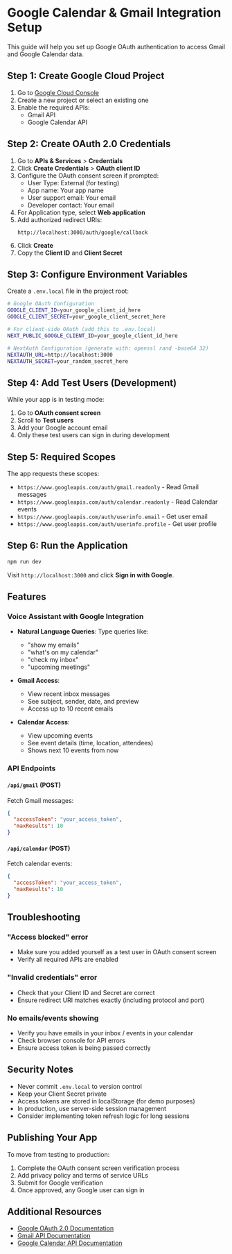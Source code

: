 # Google Calendar & Gmail Integration Setup

This guide will help you set up Google OAuth authentication to access Gmail and Google Calendar data.

## Step 1: Create Google Cloud Project

1. Go to [Google Cloud Console](https://console.cloud.google.com/)
2. Create a new project or select an existing one
3. Enable the required APIs:
   - Gmail API
   - Google Calendar API

## Step 2: Create OAuth 2.0 Credentials

1. Go to **APIs & Services** > **Credentials**
2. Click **Create Credentials** > **OAuth client ID**
3. Configure the OAuth consent screen if prompted:
   - User Type: External (for testing)
   - App name: Your app name
   - User support email: Your email
   - Developer contact: Your email
4. For Application type, select **Web application**
5. Add authorized redirect URIs:
   ```
   http://localhost:3000/auth/google/callback
   ```
6. Click **Create**
7. Copy the **Client ID** and **Client Secret**

## Step 3: Configure Environment Variables

Create a `.env.local` file in the project root:

```bash
# Google OAuth Configuration
GOOGLE_CLIENT_ID=your_google_client_id_here
GOOGLE_CLIENT_SECRET=your_google_client_secret_here

# For client-side OAuth (add this to .env.local)
NEXT_PUBLIC_GOOGLE_CLIENT_ID=your_google_client_id_here

# NextAuth Configuration (generate with: openssl rand -base64 32)
NEXTAUTH_URL=http://localhost:3000
NEXTAUTH_SECRET=your_random_secret_here
```

## Step 4: Add Test Users (Development)

While your app is in testing mode:

1. Go to **OAuth consent screen**
2. Scroll to **Test users**
3. Add your Google account email
4. Only these test users can sign in during development

## Step 5: Required Scopes

The app requests these scopes:
- `https://www.googleapis.com/auth/gmail.readonly` - Read Gmail messages
- `https://www.googleapis.com/auth/calendar.readonly` - Read Calendar events
- `https://www.googleapis.com/auth/userinfo.email` - Get user email
- `https://www.googleapis.com/auth/userinfo.profile` - Get user profile

## Step 6: Run the Application

```bash
npm run dev
```

Visit `http://localhost:3000` and click **Sign in with Google**.

## Features

### Voice Assistant with Google Integration

- **Natural Language Queries**: Type queries like:
  - "show my emails"
  - "what's on my calendar"
  - "check my inbox"
  - "upcoming meetings"

- **Gmail Access**: 
  - View recent inbox messages
  - See subject, sender, date, and preview
  - Access up to 10 recent emails

- **Calendar Access**:
  - View upcoming events
  - See event details (time, location, attendees)
  - Shows next 10 events from now

### API Endpoints

#### `/api/gmail` (POST)
Fetch Gmail messages:
```json
{
  "accessToken": "your_access_token",
  "maxResults": 10
}
```

#### `/api/calendar` (POST)
Fetch calendar events:
```json
{
  "accessToken": "your_access_token",
  "maxResults": 10
}
```

## Troubleshooting

### "Access blocked" error
- Make sure you added yourself as a test user in OAuth consent screen
- Verify all required APIs are enabled

### "Invalid credentials" error
- Check that your Client ID and Secret are correct
- Ensure redirect URI matches exactly (including protocol and port)

### No emails/events showing
- Verify you have emails in your inbox / events in your calendar
- Check browser console for API errors
- Ensure access token is being passed correctly

## Security Notes

- Never commit `.env.local` to version control
- Keep your Client Secret private
- Access tokens are stored in localStorage (for demo purposes)
- In production, use server-side session management
- Consider implementing token refresh logic for long sessions

## Publishing Your App

To move from testing to production:

1. Complete the OAuth consent screen verification process
2. Add privacy policy and terms of service URLs
3. Submit for Google verification
4. Once approved, any Google user can sign in

## Additional Resources

- [Google OAuth 2.0 Documentation](https://developers.google.com/identity/protocols/oauth2)
- [Gmail API Documentation](https://developers.google.com/gmail/api)
- [Google Calendar API Documentation](https://developers.google.com/calendar/api)

